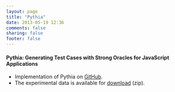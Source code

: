 ```yaml
---
layout: page
title: "Pythia"
date: 2013-05-19 12:36
comments: false
sharing: false
footer: false
---
```


<h4>
Pythia: Generating Test Cases with Strong Oracles for JavaScript Applications
</h4>

<p>
  <ul><li>Implementation of Pythia on <a href="https://github.com/saltlab/Pythia">GitHub</a>.</li>
 <li>The experimental data is available for <a href="http://www.ece.ubc.ca/~shabnamm/data/pythiaData.zip">download</a> (zip).</li>
  </ul>
<p>
